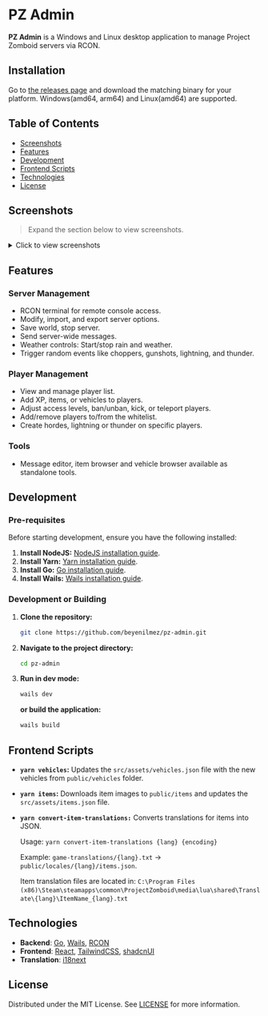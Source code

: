 # PZ Admin

**PZ Admin** is a Windows and Linux desktop application to manage Project Zomboid servers via RCON.

## Installation

Go to [the releases page](https://github.com/beyenilmez/pz-admin/releases/latest) and download the matching binary for your platform.
Windows(amd64, arm64) and Linux(amd64) are supported.

## Table of Contents

- [Screenshots](#screenshots)
- [Features](#features)
- [Development](#development)
- [Frontend Scripts](#frontend-scripts)
- [Technologies](#technologies)
- [License](#license)

## Screenshots

> Expand the section below to view screenshots.

<details>
<summary>Click to view screenshots</summary>

*Manage your server.*
![Management Tab](./assets/management.webp)

*View and manage your players.*
![Player List Tab](./assets/players.webp)

*Modify and save server options.*
![Options Tab](./assets/options.webp)

*Interact with your server directly via an RCON terminal.*
![Terminal Tab](./assets/terminal.webp)


*Spawn vehicles with a catalog.*
![Add Vehicle Dialog](./assets/add_vehicle.webp)

*Add items with an item catalog.*
![Add Items Dialog](./assets/add_items.webp)

*Add xp to players with custom skills and levels.*
![Add XP Dialog](./assets/add_xp.webp)

*Set player access level.*
![Set Access Level Dialog](./assets/set_access_level.webp)


*Message Editor*
![Message Editor](./assets/message_editor.webp)

*Item Browser*
![Item Browser](./assets/item_browser.webp)

*Vehicle Browser*
![Vehicle Browser](./assets/vehicle_browser.webp)

</details>

## Features

### Server Management
- RCON terminal for remote console access.
- Modify, import, and export server options.
- Save world, stop server.
- Send server-wide messages.
- Weather controls: Start/stop rain and weather.
- Trigger random events like choppers, gunshots, lightning, and thunder.

### Player Management
- View and manage player list.
- Add XP, items, or vehicles to players.
- Adjust access levels, ban/unban, kick, or teleport players.
- Add/remove players to/from the whitelist.
- Create hordes, lightning or thunder on specific players.

### Tools
- Message editor, item browser and vehicle browser available as standalone tools.

## Development

### Pre-requisites

Before starting development, ensure you have the following installed:

1. **Install NodeJS:** [NodeJS installation guide](https://nodejs.org/en/download/).
2. **Install Yarn:** [Yarn installation guide](https://classic.yarnpkg.com/lang/en/docs/install/).
3. **Install Go:** [Go installation guide](https://go.dev/doc/install).
4. **Install Wails:** [Wails installation guide](https://wails.io/docs/gettingstarted/installation).

### Development or Building

1. **Clone the repository:**
   ```bash
   git clone https://github.com/beyenilmez/pz-admin.git
   ```
2. **Navigate to the project directory:**
   ```bash
   cd pz-admin
   ```
3. **Run in dev mode:**

   ```bash
   wails dev
   ```

   **or build the application:**

   ```bash
   wails build
   ```

## Frontend Scripts

- **`yarn vehicles`:** Updates the `src/assets/vehicles.json` file with the new vehicles from `public/vehicles` folder.
- **`yarn items`:** Downloads item images to `public/items` and updates the `src/assets/items.json` file.
- **`yarn convert-item-translations:`** Converts translations for items into JSON.

    Usage: `yarn convert-item-translations {lang} {encoding}`

    Example: `game-translations/{lang}.txt` → `public/locales/{lang}/items.json`.

    Item translation files are located in: `C:\Program Files (x86)\Steam\steamapps\common\ProjectZomboid\media\lua\shared\Translate\{lang}\ItemName_{lang}.txt`

## Technologies

- **Backend**: [Go](https://go.dev/), [Wails](https://wails.io/), [RCON](https://github.com/gorcon/rcon)
- **Frontend**: [React](https://react.dev/), [TailwindCSS](https://tailwindcss.com/), [shadcnUI](https://ui.shadcn.com/)
- **Translation**: [i18next](https://react.i18next.com/)

## License

Distributed under the MIT License. See [LICENSE](https://github.com/beyenilmez/pz-admin/blob/main/LICENSE) for more information.
